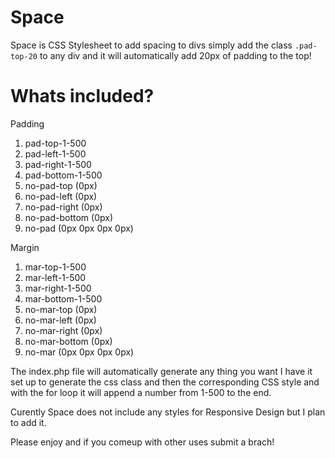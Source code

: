 Space
=====

Space is CSS Stylesheet to add spacing to divs simply add the class ``` .pad-top-20 ``` to any div and it will automatically add 20px of padding to the top!

Whats included?
=====
Padding
1. pad-top-1-500
2. pad-left-1-500
3. pad-right-1-500
4. pad-bottom-1-500
5. no-pad-top (0px)
6. no-pad-left (0px)
7. no-pad-right (0px)
8. no-pad-bottom (0px)
9. no-pad (0px 0px 0px 0px)

Margin
1. mar-top-1-500
2. mar-left-1-500
3. mar-right-1-500
4. mar-bottom-1-500
5. no-mar-top (0px)
6. no-mar-left (0px)
7. no-mar-right (0px)
8. no-mar-bottom (0px)
9. no-mar (0px 0px 0px 0px)


The index.php file will automatically generate any thing you want I have it set up to generate the css class and then the corresponding CSS style and with the for loop it will append a number from 1-500 to the end. 

Curently Space does not include any styles for Responsive Design but I plan to add it.

Please enjoy and if you comeup with other uses submit a brach!
